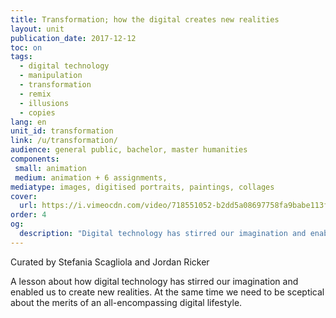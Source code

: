 ```yaml
---
title: Transformation; how the digital creates new realities
layout: unit
publication_date: 2017-12-12
toc: on
tags:
  - digital technology
  - manipulation
  - transformation
  - remix
  - illusions
  - copies
lang: en
unit_id: transformation
link: /u/transformation/
audience: general public, bachelor, master humanities
components:
 small: animation
 medium: animation + 6 assignments,
mediatype: images, digitised portraits, paintings, collages
cover:
  url: https://i.vimeocdn.com/video/718551052-b2dd5a08697758fa9babe113f61862563fc7efd38cd6b326327f62e0b8c56052-d?mw=960&mh=540&q=70
order: 4
og:
  description: "Digital technology has stirred our imagination and enabled us to create new realities"
---
```

Curated by Stefania Scagliola and Jordan Ricker

A lesson about how digital technology has stirred our imagination and enabled us to create new realities. At the same time we need to be sceptical about the merits of an all-encompassing digital lifestyle.



<!-- more -->
